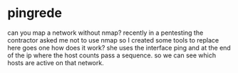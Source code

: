 # pingrede
can you map a network without nmap?
recently in a pentesting the contractor asked me not to use nmap
so I created some tools to replace here goes one
how does it work? she uses the interface ping and at the end of the ip where the host counts pass a sequence.
so we can see which hosts are active on that network.
